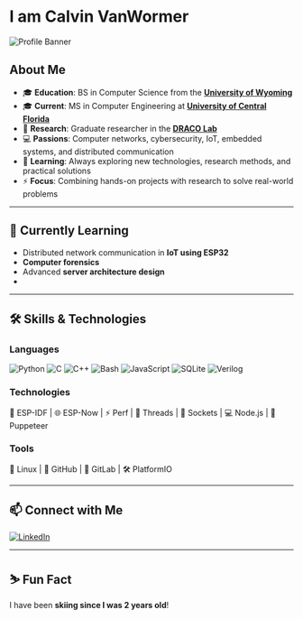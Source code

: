 # I am Calvin VanWormer

![Profile Banner](https://img.shields.io/badge/Welcome-to_my_GitHub-orange?style=for-the-badge&logo=github)

## About Me

- 🎓 **Education**: BS in Computer Science from the [**University of Wyoming**](https://www.uwyo.edu/index.html)
- 🎓 **Current**: MS in Computer Engineering at [**University of Central Florida**](https://www.ucf.edu/)
- 🔬 **Research**: Graduate researcher in the [**DRACO Lab**](https://thedracolab.com/) 
- 💻 **Passions**: Computer networks, cybersecurity, IoT, embedded systems, and distributed communication  
- 🌱 **Learning**: Always exploring new technologies, research methods, and practical solutions  
- ⚡ **Focus**: Combining hands-on projects with research to solve real-world problems  

---

## 🌱 Currently Learning
- Distributed network communication in **IoT using ESP32**
- **Computer forensics**
- Advanced **server architecture design**
- 
---

## 🛠️ Skills & Technologies

### Languages
![Python](https://img.shields.io/badge/Python-3776AB?style=for-the-badge&logo=python&logoColor=white)
![C](https://img.shields.io/badge/C-00599C?style=for-the-badge&logo=c&logoColor=white)
![C++](https://img.shields.io/badge/C++-00599C?style=for-the-badge&logo=c%2B%2B&logoColor=white)
![Bash](https://img.shields.io/badge/Bash-4EAA25?style=for-the-badge&logo=gnu-bash&logoColor=white)
![JavaScript](https://img.shields.io/badge/JavaScript-F7DF1E?style=for-the-badge&logo=javascript&logoColor=black)
![SQLite](https://img.shields.io/badge/SQLite-003B57?style=for-the-badge&logo=sqlite&logoColor=white)
![Verilog](https://img.shields.io/badge/Verilog-F05032?style=for-the-badge&logo=verilog&logoColor=white)

### Technologies
🚀 ESP-IDF | 🌐 ESP-Now | ⚡ Perf | 🧵 Threads | 🔌 Sockets | 💻 Node.js | 🤖 Puppeteer  

### Tools
🐧 Linux | 🐙 GitHub | 🦊 GitLab | 🛠 PlatformIO 

---

## 📫 Connect with Me
[![LinkedIn](https://img.shields.io/badge/LinkedIn-0077B5?style=for-the-badge&logo=linkedin&logoColor=white)](https://www.linkedin.com/in/calvin-vanwormer/)

---

## ⛷️ Fun Fact
I have been **skiing since I was 2 years old**!
